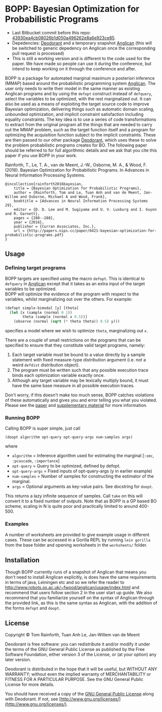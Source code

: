 # BOPP: Bayesian Optimization for Probabilistic Programs

- Last Bitbucket commit before this repo: [43930ea4cb08026b1d050a496262e8a6e923ce85](https://bitbucket.org/tuananhle/bopp/commits/43930ea4cb08026b1d050a496262e8a6e923ce85).
- Depedencies: [Deodorant](http://github.com/twgr/deodorant) and a temporary snapshot [Anglican](https://clojars.org/org.clojars.tuananhle/anglican) (this will be switched to generic depedency on Anglican once the corresponding pull request is processed)
- This is still a working version and is different to the code used for the paper.  We have made so people can use it during the conference, but intend to keep working on it through the conference and after.


BOPP is a package for automated marginal maximum a posteriori inference (MMAP) based around the
probabilistic programming system [Anglican](http://www.robots.ox.ac.uk/~fwood/anglican).  The
user only needs to write their model in the same manner as existing Anglican programs and by using
the `defopt` construct instead of `defquery`, select the variables to be optimized, with the
rest marginalized out.  It can also be used as a means of exploiting the target source code
to improve Bayesian optimization, delivering things such as automatic domain scaling,
unbounded optimization, and implicit constraint satisfaction including equality constraints.
The key idea is to use a series of code transformations to extract from the original program
all the things that are needed to carry out the MMAP problem, such as the target function itself
and a program for optimizing the acquisition function subject to the implicit constraints.  These
are then passed to our other package [Deodorant](http://github.com/twgr/deodorant), which uses
these to solve the problem probabilistic programs creates for BO.  The following paper should
be referred to for full algorithmic details and we ask that you cite this paper if you
use BOPP in your work.

Rainforth, T., Le, T. A., van de Meent, J.-W., Osborne, M. A., & Wood, F. (2016). Bayesian Optimization for Probabilistic Programs. In Advances in Neural Information Processing Systems.

```
@incollection{rainforth2016bayesian,
    title = {Bayesian Optimization for Probabilistic Programs},
    author = {Rainforth, Tom and Le, Tuan Anh and van de Meent, Jan-Willem and Osborne, Michael A and Wood, Frank},
    booktitle = {Advances in Neural Information Processing Systems 29},
    editor = {D. D. Lee and M. Sugiyama and U. V. Luxburg and I. Guyon and R. Garnett},
    pages = {280--288},
    year = {2016},
    publisher = {Curran Associates, Inc.},
    url = {http://papers.nips.cc/paper/6421-bayesian-optimization-for-probabilistic-programs.pdf}
}
```

## Usage ##

### Defining target programs ###

BOPP targets are specified using the macro `defopt`.  This is identical to `defquery` in [Anglican](http://www.robots.ox.ac.uk/~fwood/anglican) except that it takes as an extra input of the target variables to be optimized.  
BOPP will optimize the evidence of the program with respect to the variables, whilst marginalizing out over the others.
For example:

```lisp
(defopt simple-bimodal [y] [theta]
  (let [x (sample (normal 0 1))
        theta (sample (normal x 0.5))]
    (observe (normal (sqrt (* theta theta)) 0.5) y)))
```

specifies a model where we wish to optimize `theta`, marginalizing out `x`.  

There are a couple of small restrictions
on the programs that can be specified to ensure that they constitute valid target programs, namely:

1. Each target variable must be bound to a value directly by a sample statement with fixed measure-type distribution argument (i.e. not a weird `defdist` distribution object).
2. The program must be written such that any possible execution trace binds each optimization variable exactly once.
3. Although any target variable may be lexically multiply bound, it must have the same base measure in all possible execution traces.

Don't worry, if this doesn't make too much sense, BOPP catches violations of these automatically and gives you
and error telling you what you violated. Please see the [paper](http://papers.nips.cc/paper/6421-bayesian-optimization-for-probabilistic-programs) and [supplementary material](http://www.robots.ox.ac.uk/~twgr/assets/pdf/rainforth2016BOPP.pdf) for more information.

### Running BOPP ###

Calling BOPP is super simple, just call

`(doopt algorithm opt-query opt-query-args num-samples args)`

where
- `algorithm` = Inference algorithm used for estimating the marginal [`:smc`, `:pcascade`, `:importance`]
- `opt-query` = Query to be optimized, defined by defopt.
- `opt-query-args` = Fixed inputs of opt-query-args (y in earlier example)
- `num-samples` = Number of samples for constructing the estimator of the marginal.
- `args` = Optional arguments as key-value pairs.  See docstring for `doopt`.

This returns a lazy infinite sequence of samples.  Call `take` on this will convert it
to a fixed number of outputs.  Note that as BOPP is a GP based BO scheme, scaling in N is quite poor
and practically limited to around 400-500.

### Examples ###

A number of worksheets are provided to give example usage in different cases.  These can be accessed in a Gorilla REPL by running
`lein gorilla` from the base folder and opening worksheets in the `worksheets/` folder.

## Installation ##

Though BOPP currently runs of a snapshot of Anglican that means you don't need to install Anglican
explicitly, is does have the same requirements in terms of java, Leiningen etc  and so we refer the reader to http://www.robots.ox.ac.uk/~fwood/anglican/usage/index.html and recommend that users follow section 2 in the user start up guide.  We also recommend that you familiarize yourself on the syntax of Anglican through the
provided link, as this is the same syntax as Anglican, with the addition of the forms `defopt` and `doopt`.

## License ##

Copyright © Tom Rainforth, Tuan Anh Le, Jan-Willem van de Meent

Deodorant is free software: you can redistribute it and/or modify
it under the terms of the GNU General Public License as published by
the Free Software Foundation, either version 3 of the License, or
(at your option) any later version.

Deodorant is distributed in the hope that it will be useful,
but WITHOUT ANY WARRANTY; without even the implied warranty of
MERCHANTABILITY or FITNESS FOR A PARTICULAR PURPOSE.  See the
GNU General Public License for more details.

You should have received a copy of the [GNU General Public License](gpl-3.0.txt) along with Deodorant.  If not, see [http://www.gnu.org/licenses/](http://www.gnu.org/licenses/).

